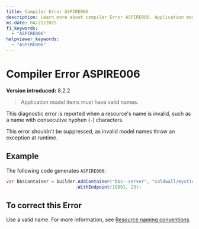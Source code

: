 ```yaml
---
title: Compiler Error ASPIRE006
description: Learn more about compiler Error ASPIRE006. Application model items must have valid names.
ms.date: 04/21/2025
f1_keywords:
  - "ASPIRE006"
helpviewer_keywords:
  - "ASPIRE006"
---
```


# Compiler Error ASPIRE006

**Version introduced:** 8.2.2

> Application model items must have valid names.

This diagnostic error is reported when a resource's name is invalid, such as a name with consecutive hyphen (`-`) characters.

This error shouldn't be suppressed, as invalid model names throw an exception at runtime.

## Example

The following code generates `ASPIRE006`:

```csharp
var bbsContainer = builder.AddContainer("bbs--server", "coldwall/mystic")
                          .WithEndpoint(19991, 23);
```

## To correct this Error

Use a valid name. For more information, see [Resource naming conventions](../fundamentals/orchestrate-resources.md#resource-naming-conventions).
